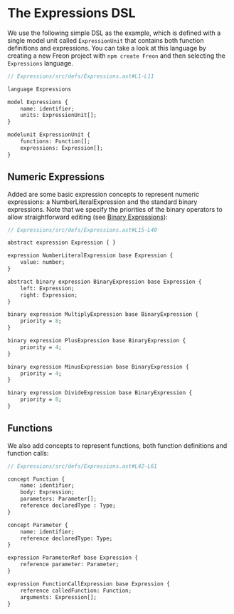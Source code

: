 <script>
    import Note from "$lib/notes/Note.svelte";
    import Figure from "$lib/figures/Figure.svelte";
</script>

# The Expressions DSL

We use the following simple DSL as the example, which is defined with a single
model unit called `ExpressionUnit` that contains both function definitions and expressions.
You can take a look at this language by
creating a new Freon project with `npm create Freon` and then selecting the `Expressions` language.

```proto
// Expressions/src/defs/Expressions.ast#L1-L11

language Expressions

model Expressions {
    name: identifier;
    units: ExpressionUnit[];
}

modelunit ExpressionUnit {
    functions: Function[];
    expressions: Expression[];
}
```

## Numeric Expressions

Added are some basic expression concepts to represent numeric expressions: 
a NumberLiteralExpression and the standard binary expressions.
Note that we specify the priorities of the binary operators to allow 
straightforward editing (see [Binary Expressions](/Documentation/Defining_an_Editor/Binary_Expressions)):

```proto
// Expressions/src/defs/Expressions.ast#L15-L40

abstract expression Expression { }

expression NumberLiteralExpression base Expression {
    value: number;
}

abstract binary expression BinaryExpression base Expression {
    left: Expression;
    right: Expression;
}

binary expression MultiplyExpression base BinaryExpression {
    priority = 8;
}

binary expression PlusExpression base BinaryExpression {
    priority = 4;
}

binary expression MinusExpression base BinaryExpression {
    priority = 4;
}

binary expression DivideExpression base BinaryExpression {
    priority = 8;
}
```

## Functions
We also add concepts to represent functions, both function definitions and function calls:

```proto
// Expressions/src/defs/Expressions.ast#L42-L61

concept Function {
    name: identifier;
    body: Expression;
    parameters: Parameter[];
    reference declaredType : Type;
}

concept Parameter {
    name: identifier;
    reference declaredType: Type;
}

expression ParameterRef base Expression {
    reference parameter: Parameter;
}

expression FunctionCallExpression base Expression {
    reference calledFunction: Function;
    arguments: Expression[];
}
```
